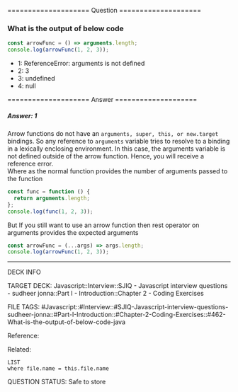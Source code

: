 ==================== Question ====================  

### What is the output of below code

```javascript
const arrowFunc = () => arguments.length;
console.log(arrowFunc(1, 2, 3));
```

- 1: ReferenceError: arguments is not defined
- 2: 3
- 3: undefined
- 4: null  

==================== Answer ====================  

##### Answer: 1

Arrow functions do not have an `arguments, super, this, or new.target` bindings.
So any reference to `arguments` variable tries to resolve to a binding in a
lexically enclosing environment. In this case, the arguments variable is not
defined outside of the arrow function. Hence, you will receive a reference
error.  
Where as the normal function provides the number of arguments passed to the
function

```javascript
const func = function () {
  return arguments.length;
};
console.log(func(1, 2, 3));
```

But If you still want to use an arrow function then rest operator on arguments
provides the expected arguments

```javascript
const arrowFunc = (...args) => args.length;
console.log(arrowFunc(1, 2, 3));
```

---

DECK INFO

TARGET DECK: Javascript::Interview::SJIQ - Javascript interview questions -
sudheer jonna::Part I - Introduction::Chapter 2 - Coding Exercises

FILE TAGS:
#Javascript::#Interview::#SJIQ-Javascript-interview-questions-sudheer-jonna::#Part-I-Introduction::#Chapter-2-Coding-Exercises::#462-What-is-the-output-of-below-code-java

Reference:

Related:

```dataview
LIST
where file.name = this.file.name
```

QUESTION STATUS: Safe to store
